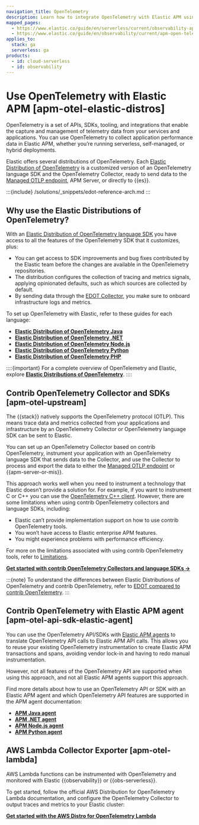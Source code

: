 ```yaml
---
navigation_title: OpenTelemetry
description: Learn how to integrate OpenTelemetry with Elastic APM using Elastic Distributions, contrib SDKs, and APM agents. Includes setup for serverless, self-managed, and AWS Lambda.
mapped_pages:
  - https://www.elastic.co/guide/en/serverless/current/observability-apm-agents-opentelemetry.html
  - https://www.elastic.co/guide/en/observability/current/apm-open-telemetry.html
applies_to:
  stack: ga
  serverless: ga
products:
  - id: cloud-serverless
  - id: observability
---
```


# Use OpenTelemetry with Elastic APM [apm-otel-elastic-distros]

OpenTelemetry is a set of APIs, SDKs, tooling, and integrations that enable the capture and management of telemetry data from your services and applications. You can use OpenTelemetry to collect application performance data in Elastic APM, whether you’re running serverless, self-managed, or hybrid deployments.

Elastic offers several distributions of OpenTelemetry. Each [Elastic Distribution of OpenTelemetry](opentelemetry://reference/index.md) is a customized version of an OpenTelemetry language SDK and the OpenTelemetry Collector, ready to send data to the [Managed OTLP endpoint](opentelemetry://reference/motlp.md), APM Server, or directly to {{es}}.

:::{include} /solutions/_snippets/edot-reference-arch.md
:::

## Why use the Elastic Distributions of OpenTelemetry?

With an [Elastic Distribution of OpenTelemetry language SDK](opentelemetry://reference/edot-sdks/index.md) you have access to all the features of the OpenTelemetry SDK that it customizes, plus:

* You can get access to SDK improvements and bug fixes contributed by the Elastic team before the changes are available in the OpenTelemetry repositories.
* The distribution configures the collection of tracing and metrics signals, applying opinionated defaults, such as which sources are collected by default.
* By sending data through the [EDOT Collector](opentelemetry://reference/edot-collector/index.md), you make sure to onboard infrastructure logs and metrics.

To set up OpenTelemetry with Elastic, refer to these guides for each language:

* [**Elastic Distribution of OpenTelemetry Java**](elastic-otel-java://reference/edot-java/index.md)
* [**Elastic Distribution of OpenTelemetry .NET**](elastic-otel-dotnet://reference/edot-dotnet/index.md)
* [**Elastic Distribution of OpenTelemetry Node.js**](elastic-otel-node://reference/edot-node/index.md)
* [**Elastic Distribution of OpenTelemetry Python**](elastic-otel-python://reference/edot-python/index.md)
* [**Elastic Distribution of OpenTelemetry PHP**](elastic-otel-php://reference/edot-php/index.md)

::::{important}
For a complete overview of OpenTelemetry and Elastic, explore [**Elastic Distributions of OpenTelemetry**](opentelemetry://reference/index.md).
::::

## Contrib OpenTelemetry Collector and SDKs [apm-otel-upstream]

The {{stack}} natively supports the OpenTelemetry protocol (OTLP). This means trace data and metrics collected from your applications and infrastructure by an OpenTelemetry Collector or OpenTelemetry language SDK can be sent to Elastic.

You can set up an OpenTelemetry Collector based on contrib OpenTelemetry, instrument your application with an OpenTelemetry language SDK that sends data to the Collector, and use the Collector to process and export the data to either the [Managed OTLP endpoint](opentelemetry://reference/motlp.md) or {{apm-server-or-mis}}.

This approach works well when you need to instrument a technology that Elastic doesn’t provide a solution for. For example, if you want to instrument C or C++ you can use the [OpenTelemetry C++ client](https://github.com/open-telemetry/opentelemetry-cpp). However, there are some limitations when using contrib OpenTelemetry collectors and language SDKs, including:

* Elastic can’t provide implementation support on how to use contrib OpenTelemetry tools.
* You won’t have access to Elastic enterprise APM features.
* You might experience problems with performance efficiency.

For more on the limitations associated with using contrib OpenTelemetry tools, refer to [Limitations](/solutions/observability/apm/limitations.md).

[**Get started with contrib OpenTelemetry Collectors and language SDKs →**](/solutions/observability/apm/upstream-opentelemetry-collectors-language-sdks.md)

:::{note}
To understand the differences between Elastic Distributions of OpenTelemetry and contrib OpenTelemetry, refer to [EDOT compared to contrib OpenTelemetry](opentelemetry://reference/compatibility/edot-vs-upstream.md).
:::

## Contrib OpenTelemetry with Elastic APM agent [apm-otel-api-sdk-elastic-agent]

You can use the OpenTelemetry API/SDKs with [Elastic APM agents](/solutions/observability/apm/apm-server-fleet-managed.md#_step_3_install_apm_agents) to translate OpenTelemetry API calls to Elastic APM API calls. This allows you to reuse your existing OpenTelemetry instrumentation to create Elastic APM transactions and spans, avoiding vendor lock-in and having to redo manual instrumentation.

However, not all features of the OpenTelemetry API are supported when using this approach, and not all Elastic APM agents support this approach.

Find more details about how to use an OpenTelemetry API or SDK with an Elastic APM agent and which OpenTelemetry API features are supported in the APM agent documentation:

* [**APM Java agent**](apm-agent-java://reference/opentelemetry-bridge.md)
* [**APM .NET agent**](apm-agent-dotnet://reference/opentelemetry-bridge.md)
* [**APM Node.js agent**](apm-agent-nodejs://reference/opentelemetry-bridge.md)
* [**APM Python agent**](apm-agent-python://reference/opentelemetry-api-bridge.md)

## AWS Lambda Collector Exporter [apm-otel-lambda]

AWS Lambda functions can be instrumented with OpenTelemetry and monitored with Elastic {{observability}} or {{obs-serverless}}.

To get started, follow the official AWS Distribution for OpenTelemetry Lambda documentation, and configure the OpenTelemetry Collector to output traces and metrics to your Elastic cluster:

[**Get started with the AWS Distro for OpenTelemetry Lambda**](https://aws-otel.github.io/docs/getting-started/lambda)